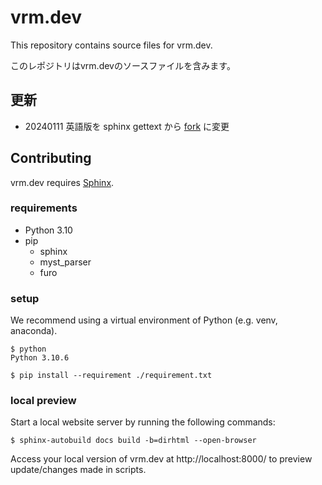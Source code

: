 # vrm.dev

This repository contains source files for vrm.dev.

このレポジトリはvrm.devのソースファイルを含みます。

## 更新

- 20240111 英語版を sphinx gettext から [fork](https://github.com/vrm-c/vrm.dev.en) に変更

## Contributing

vrm.dev requires [Sphinx](https://www.sphinx-doc.org/en/master/).

### requirements

* Python 3.10
* pip
  * sphinx
  * myst_parser
  * furo

### setup
We recommend using a virtual environment of Python (e.g. venv, anaconda).

```shell
$ python
Python 3.10.6

$ pip install --requirement ./requirement.txt
```

### local preview

Start a local website server by running the following commands:

```console
$ sphinx-autobuild docs build -b=dirhtml --open-browser
```

Access your local version of vrm.dev at http://localhost:8000/ to preview update/changes made in scripts.
